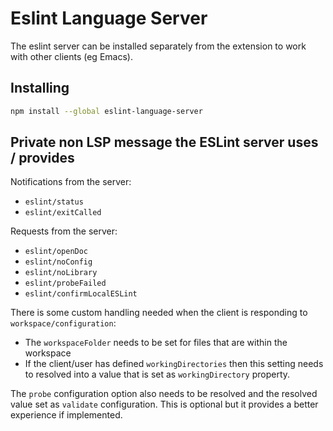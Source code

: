 # Eslint Language Server

The eslint server can be installed separately from the extension to work with other clients (eg Emacs).

## Installing

```sh
npm install --global eslint-language-server
```

## Private non LSP message the ESLint server uses / provides

Notifications from the server:

- `eslint/status`
- `eslint/exitCalled`

Requests from the server:

- `eslint/openDoc`
- `eslint/noConfig`
- `eslint/noLibrary`
- `eslint/probeFailed`
- `eslint/confirmLocalESLint`

There is some custom handling needed when the client is responding to `workspace/configuration`:

- The `workspaceFolder` needs to be set for files that are within the workspace
- If the client/user has defined `workingDirectories` then this setting needs to resolved into a value that is set as `workingDirectory` property.

The `probe` configuration option also needs to be resolved and the resolved value set as `validate` configuration. This is optional but it provides a better experience if implemented.
